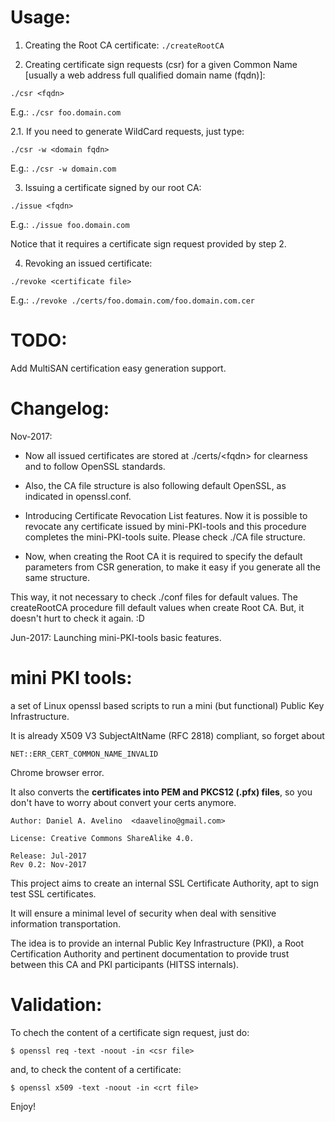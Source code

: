 # Usage:

1. Creating the Root CA certificate: 
```./createRootCA```


2. Creating certificate sign requests (csr) for a given Common Name [usually a web address full qualified domain name (fqdn)]:

  ```./csr <fqdn>```

  E.g.: ```./csr foo.domain.com```

  2.1. If you need to generate WildCard requests, just type:

  ```./csr -w <domain fqdn>```

E.g.: ```./csr -w domain.com```


3. Issuing a certificate signed by our root CA:

  ```./issue <fqdn>```

  E.g.: ```./issue foo.domain.com```

Notice that it requires a certificate sign request provided by step 2.


4. Revoking an issued certificate:

  ```./revoke <certificate file>```

  E.g.: ```./revoke ./certs/foo.domain.com/foo.domain.com.cer```


# TODO:

Add MultiSAN certification easy generation support.

# Changelog:

Nov-2017:
* Now all issued certificates are stored at ./certs/\<fqdn\> for clearness and to follow OpenSSL standards.

* Also, the CA file structure is also following default OpenSSL, as indicated in openssl.conf.

* Introducing Certificate Revocation List features.
Now it is possible to revocate any certificate issued by mini-PKI-tools and this procedure completes the mini-PKI-tools suite. Please check ./CA file structure.

* Now, when creating the Root CA it is required to specify the default parameters from CSR generation, to make it easy if you generate all the same structure.

This way, it not necessary to check ./conf files for default values. The createRootCA procedure fill default values when create Root CA. But, it doesn't hurt to check it again. :D

Jun-2017:
Launching mini-PKI-tools basic features.

# mini PKI tools: 
a set of Linux openssl based scripts to run a mini (but functional) Public Key Infrastructure.

It is already X509 V3 SubjectAltName (RFC 2818) compliant, so forget about

`NET::ERR_CERT_COMMON_NAME_INVALID`

Chrome browser error.


It also converts the **certificates into PEM and PKCS12 (.pfx) files**, so you don't have to worry about convert your certs anymore.


```
Author: Daniel A. Avelino  <daavelino@gmail.com>

License: Creative Commons ShareAlike 4.0.

Release: Jul-2017
Rev 0.2: Nov-2017

```

This project aims to create an internal SSL Certificate Authority, apt to sign test SSL certificates.

It will ensure a minimal level of security when deal with sensitive information transportation.

The idea is to provide an internal Public Key Infrastructure (PKI), a Root
Certification Authority and pertinent documentation to provide trust between 
this CA and PKI participants (HITSS internals).

# Validation: 

To chech the content of a certificate sign request, just do:

```$ openssl req -text -noout -in <csr file>```

and, to check the content of a certificate:

```$ openssl x509 -text -noout -in <crt file>```


Enjoy!
